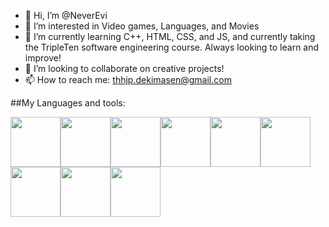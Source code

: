 
- 👋 Hi, I’m @NeverEvi
- 👀 I’m interested in Video games, Languages, and Movies
- 🌱 I’m currently learning C++, HTML, CSS, and JS, and currently taking the TripleTen software engineering course.
Always looking to learn and improve!
- 💞️ I’m looking to collaborate on creative projects!
- 📫 How to reach me: thhjp.dekimasen@gmail.com

##My Languages and tools:  

<img src="https://user-images.githubusercontent.com/113251601/234358163-7d727c85-be96-4e69-bc53-4f231a69c746.svg" width="80" height="80"><img src="https://user-images.githubusercontent.com/113251601/199766991-c12521e5-d055-4734-b623-c1a50eaa1a9f.png" width="80" height="80"><img src="https://user-images.githubusercontent.com/113251601/199765202-053bc301-c08b-4a5a-ba90-bf607e5d6281.png" width="80" height="80"><img src="https://user-images.githubusercontent.com/113251601/199769576-767028ed-285f-4650-8d28-36a067237020.png" width="80" height="80"><img src="https://user-images.githubusercontent.com/113251601/199779639-99403f0b-a7bf-4b0b-9818-9ccce149af87.png" width="80" height="80"><img src="https://user-images.githubusercontent.com/113251601/199764944-9a9cf7b9-98f3-4378-8af6-c4b4f5fca5d2.png" width="80" height="80"><img src="https://user-images.githubusercontent.com/113251601/199764095-a747ba65-3143-4dc4-8e46-83afe005a117.png" width="80" height="80"><img src="https://user-images.githubusercontent.com/113251601/199762720-0f535975-3418-4deb-b71d-3de6d4d0a215.png" width="80" height="80"><img src="https://user-images.githubusercontent.com/113251601/199769076-eaa146d6-2811-4e66-abda-3c42e9ed7102.png" width="80" height="80">
<!---
NeverEvi/NeverEvi is a ✨ special ✨ repository because its `README.md` (this file) appears on your GitHub profile.
You can click the Preview link to take a look at your changes.
--->
